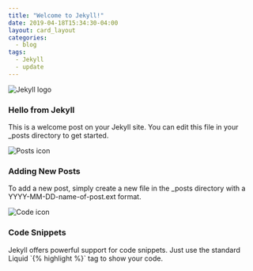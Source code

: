 ```yaml
---
title: "Welcome to Jekyll!"
date: 2019-04-18T15:34:30-04:00
layout: card_layout
categories:
  - blog
tags:
  - Jekyll
  - update
---
```


<div class="card">
  <img src="/assets/images/jekyll-logo.png" alt="Jekyll logo" />
  <div class="card-content">
    <h3>Hello from Jekyll</h3>
    <p>This is a welcome post on your Jekyll site. You can edit this file in your _posts directory to get started.</p>
  </div>
</div>

<div class="card">
  <img src="/assets/images/posts-icon.png" alt="Posts icon" />
  <div class="card-content">
    <h3>Adding New Posts</h3>
    <p>To add a new post, simply create a new file in the _posts directory with a YYYY-MM-DD-name-of-post.ext format.</p>
  </div>
</div>

<div class="card">
  <img src="/assets/images/code-icon.png" alt="Code icon" />
  <div class="card-content">
    <h3>Code Snippets</h3>
    <p>Jekyll offers powerful support for code snippets. Just use the standard Liquid `{% highlight %}` tag to show your code.</p>
  </div>
</div>

